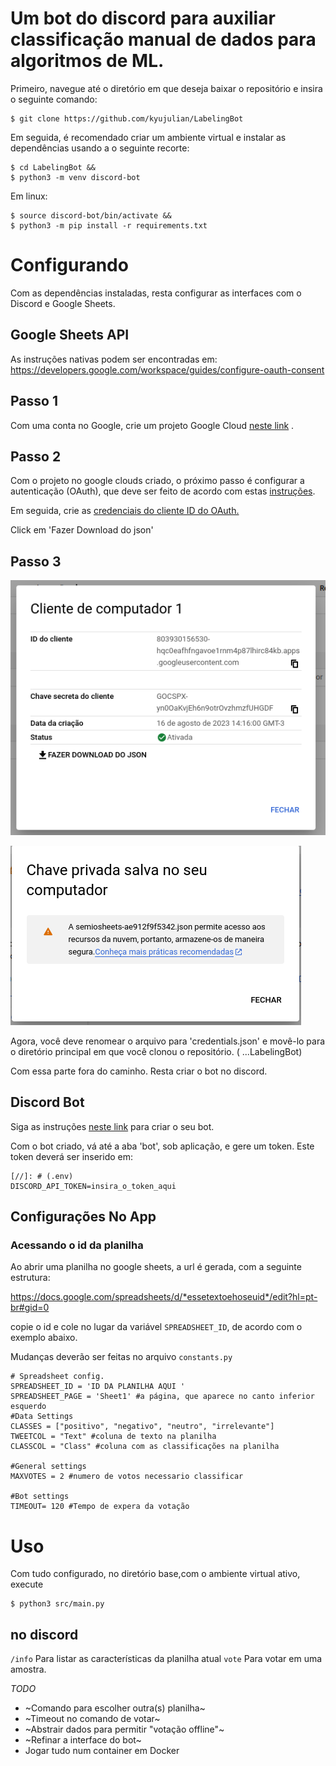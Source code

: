 # Um bot do discord para auxiliar classificação manual de dados para algoritmos de ML.

Primeiro, navegue até o diretório em que deseja baixar o repositório e insira o seguinte comando:

```
$ git clone https://github.com/kyujulian/LabelingBot
```

Em seguida, é recomendado criar um ambiente virtual e instalar as dependências usando a o seguinte recorte:
```
$ cd LabelingBot &&
$ python3 -m venv discord-bot 
```

Em linux:

```
$ source discord-bot/bin/activate &&
$ python3 -m pip install -r requirements.txt
```

# Configurando

Com as dependências instaladas,  resta configurar as interfaces com o Discord e Google Sheets.

## Google Sheets API

As instruções nativas podem ser encontradas em: https://developers.google.com/workspace/guides/configure-oauth-consent


## Passo 1

Com uma conta no Google, crie um projeto Google Cloud [neste link](https://developers.google.com/workspace/guides/create-project) .

## Passo 2

Com o projeto no google clouds criado, o próximo passo é configurar a autenticação (OAuth), que deve ser feito de acordo com estas [instruções](https://developers.google.com/workspace/guides/configure-oauth-consent?hl=pt-br).

Em seguida, crie as [credenciais do cliente ID do OAuth.](https://developers.google.com/workspace/guides/create-credentials?hl=pt-br)

Click em 'Fazer Download do json'


## Passo 3
![client download screen](https://github.com/kyujulian/LabelingBot/blob/master/readme/download_client.png)

![client name screen](https://github.com/kyujulian/LabelingBot/blob/master/readme/rename.png)

Agora, você deve renomear o arquivo para 'credentials.json' e movê-lo para o diretório principal em que você clonou o repositório. ( ...LabelingBot)


Com essa parte fora do caminho. Resta criar o bot no discord.

## Discord Bot
Siga as instruções [neste link](https://discordpy.readthedocs.io/en/stable/discord.html) para criar o seu bot.

Com o bot criado, vá até a aba 'bot', sob aplicação, e gere um token.
Este token deverá ser inserido em:
```
[//]: # (.env)
DISCORD_API_TOKEN=insira_o_token_aqui
```

## Configurações No App

### Acessando o id da planilha
Ao abrir uma planilha no google sheets, a url é gerada, com a seguinte estrutura:

https://docs.google.com/spreadsheets/d/*essetextoehoseuid*/edit?hl=pt-br#gid=0

copie o id e cole no lugar da variável `SPREADSHEET_ID`, de acordo com o exemplo abaixo.

Mudanças deverão ser feitas no arquivo `constants.py`
```
# Spreadsheet config.
SPREADSHEET_ID = 'ID DA PLANILHA AQUI ' 
SPREADSHEET_PAGE = 'Sheet1' #a página, que aparece no canto inferior esquerdo
#Data Settings
CLASSES = ["positivo", "negativo", "neutro", "irrelevante"]
TWEETCOL = "Text" #coluna de texto na planilha
CLASSCOL = "Class" #coluna com as classificações na planilha

#General settings
MAXVOTES = 2 #numero de votos necessario classificar

#Bot settings
TIMEOUT= 120 #Tempo de expera da votação
```
# Uso

Com tudo configurado, no diretório base,com o ambiente virtual ativo, execute
```
$ python3 src/main.py
```


## no discord
`/info` Para listar as características da planilha atual
`vote` Para votar em uma amostra.

_TODO_
 - ~Comando para escolher outra(s) planilha~
 - ~Timeout no comando de votar~
 - ~Abstrair dados para permitir "votação offline"~
 - ~Refinar a interface do bot~
 - Jogar tudo num container em Docker
